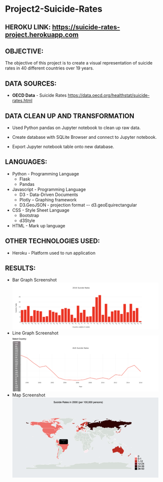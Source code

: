 # Project2-Suicide-Rates

## HEROKU LINK: https://suicide-rates-project.herokuapp.com

## OBJECTIVE:

The objective of this project is to create a visual representation of suicide rates in 40 different countries over 19 years. 

## DATA SOURCES:

- **OECD Data** - Suicide Rates https://data.oecd.org/healthstat/suicide-rates.html

## DATA CLEAN UP AND TRANSFORMATION

- Used Python pandas on Jupyter notebook to clean up raw data.

- Create database with SQLite Browser and connect to Jupyter notebook.

- Export Jupyter notebook table onto new database.

## LANGUAGES:
- Python - Programming Language
  - Flask
  - Pandas 
- Javascript - Programming Language
  - D3 - Data-Driven Documents
  - Plotly – Graphing framework
  - D3.GeoJSON - projection format
    -- d3.geoEquirectangular
- CSS - Style Sheet Language
  - Bootstrap
  - d3Style
- HTML - Mark up language 

## OTHER TECHNOLOGIES USED:
- Heroku - Platform used to run application 

## RESULTS:
* Bar Graph Screenshot
![Bar Graph Screenshot](https://github.com/Beatriz3692/Project2-Suicide-Rates/blob/master/Presentation/bar_graph.png "Bar Graph Screenshot")
* Line Graph Screenshot
![Line Graph Screenshot](https://github.com/Beatriz3692/Project2-Suicide-Rates/blob/master/Presentation/line_graph.png "Line Graph Screenshot")
* Map Screenshot
![Map Screenshot](https://github.com/Beatriz3692/Project2-Suicide-Rates/blob/master/Presentation/map.png "Map Screenshot")
